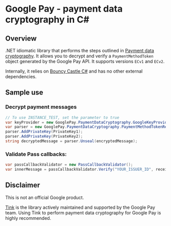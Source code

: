 # Google Pay - payment data cryptography in C#

## Overview

.NET idiomatic library that performs the steps outlined in [Payment data cryptography](https://developers.google.com/pay/api/web/guides/resources/payment-data-cryptography).
It allows you to decrypt and verify a `PaymentMethodToken` object generated by
the Google Pay API. It supports versions `ECv1` and `ECv2`.

Internally, it relies on [Bouncy Castle C#](https://www.bouncycastle.org/csharp/index.html)
and has no other external dependencies.

## Sample use

### Decrypt payment messages
```csharp
// To use INSTANCE_TEST, set the parameter to true
var keyProvider = new GooglePay.PaymentDataCryptography.GoogleKeyProvider(false);
var parser = new GooglePay.PaymentDataCryptography.PaymentMethodTokenRecipient("merchant:YOUR_MERCHANT_ID", keyProvider);
parser.AddPrivateKey(PrivateKey1);
parser.AddPrivateKey(PrivateKey2);
string decryptedMessage = parser.Unseal(encryptedMessage);
```

### Validate Pass callbacks:
```csharp
var passCallbackValidator = new PassCallbackValidator();
var innerMessage = passCallbackValidator.Verify("YOUR_ISSUER_ID", receivedCallbackMessage);
```

## Disclaimer

This is not an official Google product.

[Tink](https://github.com/google/tink) is the library actively maintained and
supported by the Google Pay team. Using Tink to perform payment data
cryptography for Google Pay is highly recommended.
